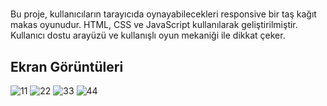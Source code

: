 # 

Bu proje, kullanıcıların tarayıcıda oynayabilecekleri responsive bir taş kağıt makas oyunudur. HTML, CSS ve JavaScript kullanılarak geliştirilmiştir. Kullanıcı dostu arayüzü ve kullanışlı oyun mekaniği ile dikkat çeker. 




## Ekran Görüntüleri


![11](https://github.com/BarrickUAR/Rock-Paper-Scissors-Game/assets/135522301/3dd8284b-78bb-4228-a1a2-418de567cf18)
![22](https://github.com/BarrickUAR/Rock-Paper-Scissors-Game/assets/135522301/e81e78a4-dc5d-4ac2-92fc-e08c95dfbd2b)
![33](https://github.com/BarrickUAR/Rock-Paper-Scissors-Game/assets/135522301/d9acbc1b-870b-4cc7-9681-44bd569d4611)
![44](https://github.com/BarrickUAR/Rock-Paper-Scissors-Game/assets/135522301/583dd90b-75c1-47b5-b4e5-0546f4a904a1)
